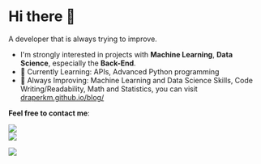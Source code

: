 # Hi there 👋

A developer that is always trying to improve.
 
- I'm strongly interested in projects with **Machine Learning**, **Data Science**, especially the **Back-End**.
- 🎯 Currently Learning: APIs, Advanced Python programming
- 💪 Always Improving:  Machine Learning and Data Science Skills, Code Writing/Readability, Math and Statistics, you can visit [draperkm.github.io/blog/](https://draperkm.github.io/blog/)

**Feel free to contact me**:

<a href="https://www.linkedin.com/in/jo%C3%A3o-lima214/](https://www.linkedin.com/in/jean-kouam%C3%A8-9b3b5a26/">
  <img src="https://img.shields.io/static/v1?label=&message=LinkedIn&color=blue&style=for-the-badge&logo=LINKEDIN&logoColor=white"/>
</a>
</br>

<a href="jean.c.kouame@gmail.com">
  <img src="https://img.shields.io/badge/Gmail-D14836?style=for-the-badge&logo=gmail&logoColor=white"/>
</a>

<!--
**draperkm/draperkm** is a ✨ _special_ ✨ repository because its `README.md` (this file) appears on your GitHub profile.

Here are some ideas to get you started:

- 🔭 I’m currently working on ...
- 🌱 I’m currently learning ...
- 👯 I’m looking to collaborate on ...
- 🤔 I’m looking for help with ...
- 💬 Ask me about ...
- 📫 How to reach me: ...
- 😄 Pronouns: ...
- ⚡ Fun fact: ...
-->

<!-- 
The following line is the COUNTER: please refer to : https://github.com/antonkomarev/github-profile-views-counter
-->

![](https://komarev.com/ghpvc/?username=draperkm)

